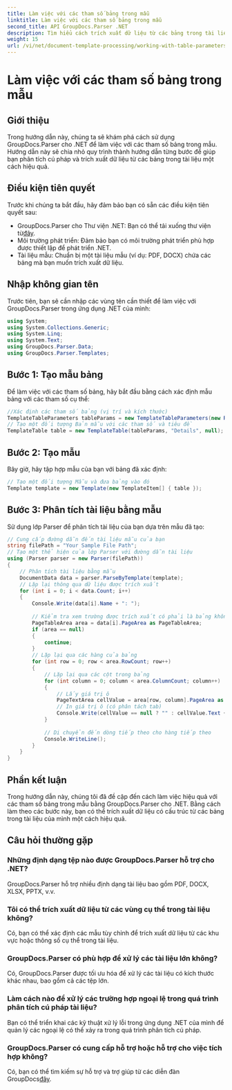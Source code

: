 ```yaml
---
title: Làm việc với các tham số bảng trong mẫu
linktitle: Làm việc với các tham số bảng trong mẫu
second_title: API GroupDocs.Parser .NET
description: Tìm hiểu cách trích xuất dữ liệu từ các bảng trong tài liệu bằng GroupDocs.Parser cho .NET. Hướng dẫn từng bước để sử dụng tham số bảng.
weight: 15
url: /vi/net/document-template-processing/working-with-table-parameters-in-templates/
---
```


# Làm việc với các tham số bảng trong mẫu

## Giới thiệu
Trong hướng dẫn này, chúng ta sẽ khám phá cách sử dụng GroupDocs.Parser cho .NET để làm việc với các tham số bảng trong mẫu. Hướng dẫn này sẽ chia nhỏ quy trình thành hướng dẫn từng bước để giúp bạn phân tích cú pháp và trích xuất dữ liệu từ các bảng trong tài liệu một cách hiệu quả.
## Điều kiện tiên quyết
Trước khi chúng ta bắt đầu, hãy đảm bảo bạn có sẵn các điều kiện tiên quyết sau:
-  GroupDocs.Parser cho Thư viện .NET: Bạn có thể tải xuống thư viện từ[đây](https://releases.groupdocs.com/parser/net/).
- Môi trường phát triển: Đảm bảo bạn có môi trường phát triển phù hợp được thiết lập để phát triển .NET.
- Tài liệu mẫu: Chuẩn bị một tài liệu mẫu (ví dụ: PDF, DOCX) chứa các bảng mà bạn muốn trích xuất dữ liệu.

## Nhập không gian tên
Trước tiên, bạn sẽ cần nhập các vùng tên cần thiết để làm việc với GroupDocs.Parser trong ứng dụng .NET của mình:
```csharp
using System;
using System.Collections.Generic;
using System.Linq;
using System.Text;
using GroupDocs.Parser.Data;
using GroupDocs.Parser.Templates;
```
## Bước 1: Tạo mẫu bảng
Để làm việc với các tham số bảng, hãy bắt đầu bằng cách xác định mẫu bảng với các tham số cụ thể:
```csharp
//Xác định các tham số bảng (vị trí và kích thước)
TemplateTableParameters tableParams = new TemplateTableParameters(new Rectangle(new Point(35, 320), new Size(530, 55)), null);
// Tạo một đối tượng Bản mẫu với các tham số và tiêu đề
TemplateTable table = new TemplateTable(tableParams, "Details", null);
```
## Bước 2: Tạo mẫu
Bây giờ, hãy tập hợp mẫu của bạn với bảng đã xác định:
```csharp
// Tạo một đối tượng Mẫu và đưa bảng vào đó
Template template = new Template(new TemplateItem[] { table });
```
## Bước 3: Phân tích tài liệu bằng mẫu
Sử dụng lớp Parser để phân tích tài liệu của bạn dựa trên mẫu đã tạo:
```csharp
// Cung cấp đường dẫn đến tài liệu mẫu của bạn
string filePath = "Your Sample File Path";
// Tạo một thể hiện của lớp Parser với đường dẫn tài liệu
using (Parser parser = new Parser(filePath))
{
    // Phân tích tài liệu bằng mẫu
    DocumentData data = parser.ParseByTemplate(template);
    // Lặp lại thông qua dữ liệu được trích xuất
    for (int i = 0; i < data.Count; i++)
    {
        Console.Write(data[i].Name + ": ");
        
        // Kiểm tra xem trường được trích xuất có phải là bảng không
        PageTableArea area = data[i].PageArea as PageTableArea;
        if (area == null)
        {
            continue;
        }
        // Lặp lại qua các hàng của bảng
        for (int row = 0; row < area.RowCount; row++)
        {
            // Lặp lại qua các cột trong bảng
            for (int column = 0; column < area.ColumnCount; column++)
            {
                // Lấy giá trị ô
                PageTextArea cellValue = area[row, column].PageArea as PageTextArea;
                // In giá trị ô (có phân tách tab)
                Console.Write(cellValue == null ? "" : cellValue.Text + "\t");
            }
            
            // Di chuyển đến dòng tiếp theo cho hàng tiếp theo
            Console.WriteLine();
        }
    }
}
```

## Phần kết luận
Trong hướng dẫn này, chúng tôi đã đề cập đến cách làm việc hiệu quả với các tham số bảng trong mẫu bằng GroupDocs.Parser cho .NET. Bằng cách làm theo các bước này, bạn có thể trích xuất dữ liệu có cấu trúc từ các bảng trong tài liệu của mình một cách hiệu quả.

## Câu hỏi thường gặp
### Những định dạng tệp nào được GroupDocs.Parser hỗ trợ cho .NET?
GroupDocs.Parser hỗ trợ nhiều định dạng tài liệu bao gồm PDF, DOCX, XLSX, PPTX, v.v.
### Tôi có thể trích xuất dữ liệu từ các vùng cụ thể trong tài liệu không?
Có, bạn có thể xác định các mẫu tùy chỉnh để trích xuất dữ liệu từ các khu vực hoặc thông số cụ thể trong tài liệu.
### GroupDocs.Parser có phù hợp để xử lý các tài liệu lớn không?
Có, GroupDocs.Parser được tối ưu hóa để xử lý các tài liệu có kích thước khác nhau, bao gồm cả các tệp lớn.
### Làm cách nào để xử lý các trường hợp ngoại lệ trong quá trình phân tích cú pháp tài liệu?
Bạn có thể triển khai các kỹ thuật xử lý lỗi trong ứng dụng .NET của mình để quản lý các ngoại lệ có thể xảy ra trong quá trình phân tích cú pháp.
### GroupDocs.Parser có cung cấp hỗ trợ hoặc hỗ trợ cho việc tích hợp không?
 Có, bạn có thể tìm kiếm sự hỗ trợ và trợ giúp từ các diễn đàn GroupDocs[đây](https://forum.groupdocs.com/c/parser/17).
